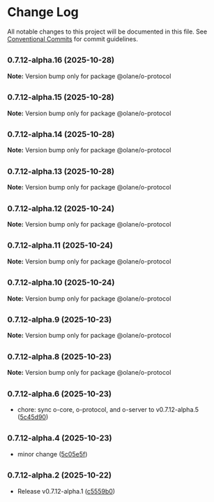 # Change Log

All notable changes to this project will be documented in this file.
See [Conventional Commits](https://conventionalcommits.org) for commit guidelines.

## <small>0.7.12-alpha.16 (2025-10-28)</small>

**Note:** Version bump only for package @olane/o-protocol

## <small>0.7.12-alpha.15 (2025-10-28)</small>

**Note:** Version bump only for package @olane/o-protocol

## <small>0.7.12-alpha.14 (2025-10-28)</small>

**Note:** Version bump only for package @olane/o-protocol

## <small>0.7.12-alpha.13 (2025-10-28)</small>

**Note:** Version bump only for package @olane/o-protocol

## <small>0.7.12-alpha.12 (2025-10-24)</small>

**Note:** Version bump only for package @olane/o-protocol

## <small>0.7.12-alpha.11 (2025-10-24)</small>

**Note:** Version bump only for package @olane/o-protocol

## <small>0.7.12-alpha.10 (2025-10-24)</small>

**Note:** Version bump only for package @olane/o-protocol

## <small>0.7.12-alpha.9 (2025-10-23)</small>

**Note:** Version bump only for package @olane/o-protocol

## <small>0.7.12-alpha.8 (2025-10-23)</small>

**Note:** Version bump only for package @olane/o-protocol

## <small>0.7.12-alpha.6 (2025-10-23)</small>

- chore: sync o-core, o-protocol, and o-server to v0.7.12-alpha.5 ([5c45d90](https://github.com/olane-labs/olane/commit/5c45d90))

## <small>0.7.12-alpha.4 (2025-10-23)</small>

- minor change ([5c05e5f](https://github.com/olane-labs/olane/commit/5c05e5f))

## <small>0.7.12-alpha.2 (2025-10-22)</small>

- Release v0.7.12-alpha.1 ([c5559b0](https://github.com/olane-labs/olane/commit/c5559b0))
